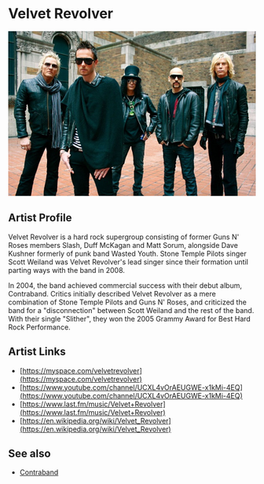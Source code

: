 # Velvet Revolver

![](../../assets/artists/Velvet_Revolver.png)

## Artist Profile

Velvet Revolver is a hard rock supergroup consisting of former Guns N' Roses members Slash, Duff McKagan and Matt Sorum, alongside Dave Kushner formerly of punk band Wasted Youth. Stone Temple Pilots singer Scott Weiland was Velvet Revolver's lead singer since their formation until parting ways with the band in 2008. 

In 2004, the band achieved commercial success with their debut album, Contraband. Critics initially described Velvet Revolver as a mere combination of Stone Temple Pilots and Guns N' Roses, and criticized the band for a "disconnection" between Scott Weiland and the rest of the band. With their single "Slither", they won the 2005 Grammy Award for Best Hard Rock Performance.

## Artist Links

- [https://myspace.com/velvetrevolver](https://myspace.com/velvetrevolver)
- [https://www.youtube.com/channel/UCXL4vOrAEUGWE-x1kMi-4EQ](https://www.youtube.com/channel/UCXL4vOrAEUGWE-x1kMi-4EQ)
- [https://www.last.fm/music/Velvet+Revolver](https://www.last.fm/music/Velvet+Revolver)
- [https://en.wikipedia.org/wiki/Velvet_Revolver](https://en.wikipedia.org/wiki/Velvet_Revolver)


## See also

- [Contraband](Contraband.md)
